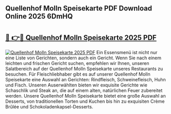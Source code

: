 ## Quellenhof Molln Speisekarte PDF Download Online 2025 6DmHQ

# <h2><a href="http://gcaugqy.nevu.top/?p=Quellenhof+Molln+Speisekarte">🔗 👉🔴 Quellenhof Molln Speisekarte 2025 PDF</a></h2>

[![Quellenhof Molln Speisekarte 2025 PDF](https://i.imgur.com/dBaPXMq.png)](http://gcaugqy.nevu.top/?p=Quellenhof+Molln+Speisekarte)
Ein Essensmenü ist nicht nur eine Liste von Gerichten, sondern auch ein Gericht. Wenn Sie nach einem leichten und frischen Gericht suchen, empfehlen wir Ihnen, unseren Salatbereich auf der Quellenhof Molln Speisekarte unseres Restaurants zu besuchen. Für Fleischliebhaber gibt es auf unserer Quellenhof Molln Speisekarte eine Auswahl an Gerichten: Rindfleisch, Schweinefleisch, Huhn und Fisch. Unseren Auserwählten bieten wir exquisite Gerichte wie Schaschlik und Steak an, die auf einem alten, natürlichen Feuer zubereitet werden. Unsere Quellenhof Molln Speisekarte bietet eine große Auswahl an Desserts, von traditionellen Torten und Kuchen bis hin zu exquisiten Crème Brûlée und Schokoladenkapsel-Desserts.
